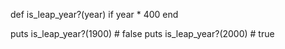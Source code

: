 def is_leap_year?(year)
  if year * 400
end

puts is_leap_year?(1900)   # false
puts is_leap_year?(2000)   # true

